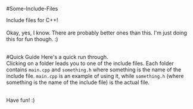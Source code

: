 #Some-Include-Files

Include files for C++!<br><br>
Okay, yes, I know. There are probably better ones than this. I'm just doing this for fun though. :) <br><br>

#Quick Guide
Here's a quick run through. <br>
Clicking on a folder leads you to one of the include files. Each folder contains `main.cpp` and `something.h` where something is the name of the include file. `main.cpp` is an example of using it, while `something.h` (where something is the name of the include file) is the actual file. <br><br>

Have fun! :)